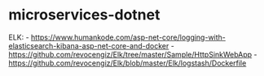 # microservices-dotnet

ELK: 
    - https://www.humankode.com/asp-net-core/logging-with-elasticsearch-kibana-asp-net-core-and-docker
    - https://github.com/revocengiz/Elk/tree/master/Sample/HttpSinkWebApp
    - https://github.com/revocengiz/Elk/blob/master/Elk/logstash/Dockerfile